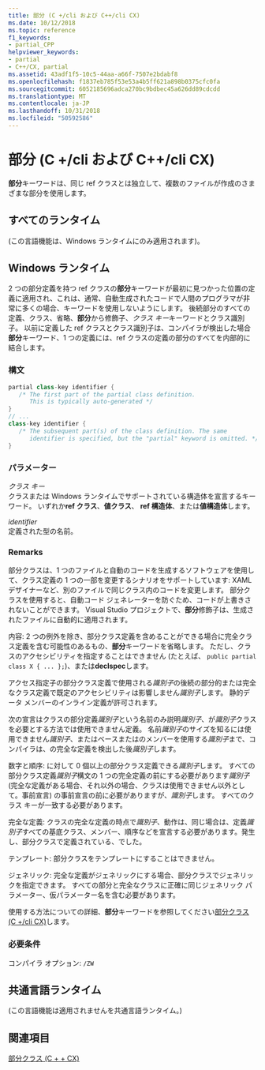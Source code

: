 ```yaml
---
title: 部分 (C +/cli および C++/cli CX)
ms.date: 10/12/2018
ms.topic: reference
f1_keywords:
- partial_CPP
helpviewer_keywords:
- partial
- C++/CX, partial
ms.assetid: 43adf1f5-10c5-44aa-a66f-7507e2bdabf8
ms.openlocfilehash: f1837eb785f53e53a4b5ff621a898b0375cfc0fa
ms.sourcegitcommit: 6052185696adca270bc9bdbec45a626dd89cdcdd
ms.translationtype: MT
ms.contentlocale: ja-JP
ms.lasthandoff: 10/31/2018
ms.locfileid: "50592586"
---
```

# <a name="partial--ccli-and-ccx"></a>部分 (C +/cli および C++/cli CX)

**部分**キーワードは、同じ ref クラスとは独立して、複数のファイルが作成のさまざまな部分を使用します。

## <a name="all-runtimes"></a>すべてのランタイム

(この言語機能は、Windows ランタイムにのみ適用されます)。

## <a name="windows-runtime"></a>Windows ランタイム

2 つの部分定義を持つ ref クラスの**部分**キーワードが最初に見つかった位置の定義に適用され、これは、通常、自動生成されたコードで人間のプログラマが非常に多くの場合、キーワードを使用しないようにします。 後続部分のすべての定義、クラス、省略、**部分**から修飾子、*クラス キー*キーワードとクラス識別子。 以前に定義した ref クラスとクラス識別子は、コンパイラが検出した場合**部分**キーワード、1 つの定義には、ref クラスの定義の部分のすべてを内部的に結合します。

### <a name="syntax"></a>構文

```cpp
partial class-key identifier {
   /* The first part of the partial class definition.
      This is typically auto-generated */
}
// ...
class-key identifier {
   /* The subsequent part(s) of the class definition. The same
      identifier is specified, but the "partial" keyword is omitted. */
}
```

### <a name="parameters"></a>パラメーター

*クラス キー*<br/>
クラスまたは Windows ランタイムでサポートされている構造体を宣言するキーワード。 いずれか**ref クラス**、**値クラス**、 **ref 構造体**、または**値構造体**します。

*identifier*<br/>
定義された型の名前。

### <a name="remarks"></a>Remarks

部分クラスは、1 つのファイルと自動のコードを生成するソフトウェアを使用して、クラス定義の 1 つの一部を変更するシナリオをサポートしています: XAML デザイナーなど、別のファイルで同じクラス内のコードを変更します。 部分クラスを使用すると、自動コード ジェネレーターを防ぐため、コードが上書きされないことができます。 Visual Studio プロジェクトで、**部分**修飾子は、生成されたファイルに自動的に適用されます。

内容: 2 つの例外を除き、部分クラス定義を含めることができる場合に完全クラス定義を含む可能性のあるもの、**部分**キーワードを省略します。 ただし、クラスのアクセシビリティを指定することはできません (たとえば、 `public partial class X { ... };`)、または**declspec**します。

アクセス指定子の部分クラス定義で使用される*識別子*の後続の部分的または完全なクラス定義で既定のアクセシビリティは影響しません*識別子*します。 静的データ メンバーのインライン定義が許可されます。

次の宣言はクラスの部分定義*識別子*という名前のみ説明*識別子*、が*識別子*クラスを必要とする方法では使用できません定義。 名前*識別子*のサイズを知るには使用できません*識別子*、またはベースまたはのメンバーを使用する*識別子*まで、コンパイラは、の完全な定義を検出した後*識別子*します。

数字と順序: に対して 0 個以上の部分クラス定義できる*識別子*します。 すべての部分クラス定義*識別子*構文の 1 つの完全定義の前にする必要があります*識別子*(完全な定義がある場合、それ以外の場合、クラスは使用できません以外として。事前宣言) の事前宣言の前に必要がありますが、*識別子*します。 すべてのクラス キーが一致する必要があります。

完全な定義: クラスの完全な定義の時点で*識別子*、動作は、同じ場合は、定義*識別子*すべての基底クラス、メンバー、順序などを宣言する必要があります。発生し、部分クラスで定義されている、でした。

テンプレート: 部分クラスをテンプレートにすることはできません。

ジェネリック: 完全な定義がジェネリックにする場合、部分クラスでジェネリックを指定できます。 すべての部分と完全なクラスに正確に同じジェネリック パラメーター、仮パラメーター名を含む必要があります。

使用する方法についての詳細、**部分**キーワードを参照してください[部分クラス (C +/cli CX)](http://go.microsoft.com/fwlink/p/?LinkId=249023)します。

### <a name="requirements"></a>必要条件

コンパイラ オプション: `/ZW`

## <a name="common-language-runtime"></a>共通言語ランタイム

(この言語機能は適用されませんを共通言語ランタイム。)

## <a name="see-also"></a>関連項目

[部分クラス (C + + CX)](http://go.microsoft.com/fwlink/p/?LinkId=249023)